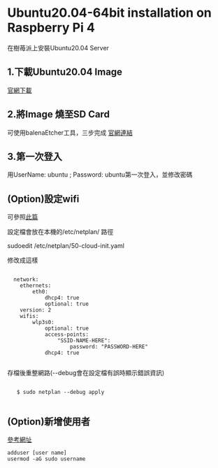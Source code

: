 # Ubuntu20.04-64bit installation on Raspberry Pi 4
在樹苺派上安裝Ubuntu20.04 Server

<h2>1.下載Ubuntu20.04 Image</h2>

[官網下載](https://ubuntu.com/download/raspberry-pi)

<h2>2.將Image 燒至SD Card</h2>

可使用balenaEtcher工具，三步完成 [官網連結](https://www.balena.io/etcher/)

<h2>3.第一次登入</h2>

用UserName: ubuntu ; Password: ubuntu第一次登入，並修改密碼

<h2>(Option)設定wifi</h2>

可參照[此篇](https://linuxconfig.org/ubuntu-20-04-connect-to-wifi-from-command-line)
  
  設定檔會放在本機的/etc/netplan/ 路徑
  
  sudoedit /etc/netplan/50-cloud-init.yaml
  
  修改成這樣
  
  <pre><code>
  network:
    ethernets:
        eth0:
            dhcp4: true
            optional: true
    version: 2
    wifis:
        wlp3s0:
            optional: true
            access-points:
                "SSID-NAME-HERE":
                    password: "PASSWORD-HERE"
            dhcp4: true
   </code></pre>
   
   存檔後重整網路(--debug會在設定檔有誤時顯示錯誤資訊)
   
   <pre><code>
   $ sudo netplan --debug apply
   </code></pre>

<h2>(Option)新增使用者</h2>

[參考網址](https://www.digitalocean.com/community/tutorials/how-to-create-a-sudo-user-on-ubuntu-quickstart)

<pre><code>adduser [user name]
usermod -aG sudo username</code></pre>
